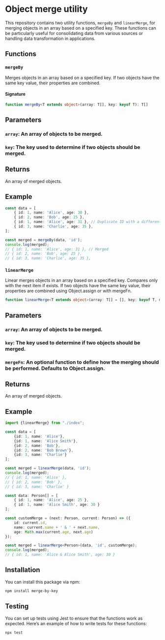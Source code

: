 # Object merge utility

This repository contains two utility functions, `mergeBy` and `linearMerge`, for merging objects in an array based on a
specified key. These functions can be particularly useful for consolidating data from various sources or handling data
transformation in applications.

## Functions

### `mergeBy`

Merges objects in an array based on a specified key. If two objects have the same key value, their properties are
combined.

#### Signature

```typescript
function mergeBy<T extends object>(array: T[], key: keyof T): T[]
```

## Parameters
### `array`: An array of objects to be merged.
### `key`: The key used to determine if two objects should be merged.

## Returns
An array of merged objects.

## Example

```typescript
const data = [
    { id: 1, name: 'Alice', age: 30 },
    { id: 2, name: 'Bob', age: 25 },
    { id: 1, name: 'Alice', age: 31 }, // Duplicate ID with a different age
    { id: 3, name: 'Charlie', age: 35 },
];

const merged = mergeBy(data, 'id');
console.log(merged);
// { id: 1, name: 'Alice', age: 31 }, // Merged
// { id: 2, name: 'Bob', age: 25 },
// { id: 3, name: 'Charlie', age: 35 },

```

### `linearMerge`

Linear merges objects in an array based on a specified key. Compares only with the next item if exists. If two objects
have the same key value, their properties are combined using Object.assign or with mergeFn.

```typescript
function linearMerge<T extends object>(array: T[] = [], key: keyof T, mergeFn: (next: T, current: T) => T = Object.assign): T[]
```

## Parameters
### `array`: An array of objects to be merged.
### `key`: The key used to determine if two objects should be merged.
### `mergeFn`: An optional function to define how the merging should be performed. Defaults to Object.assign.

## Returns
An array of merged objects.

## Example

```typescript
import {linearMerge} from "./index";

const data = [
    {id: 1, name: 'Alice'},
    {id: 1, name: 'Alice Smith'},
    {id: 2, name: 'Bob'},
    {id: 2, name: 'Bob Brown'},
    {id: 3, name: 'Charlie'}
];

const merged = linearMerge(data, 'id');
console.log(merged);
// { id: 1, name: 'Alice' },
// { id: 2, name: 'Bob' },
// { id: 3, name: 'Charlie' }
```

```typescript
const data: Person[] = [
    { id: 1, name: 'Alice', age: 25 },
    { id: 1, name: 'Alice Smith', age: 30 }
];

const customMerge = (next: Person, current: Person) => ({
    id: current.id,
    name: current.name + ' & ' + next.name,
    age: Math.max(current.age, next.age)
});

const merged = linearMerge<Person>(data, 'id', customMerge);
console.log(merged);
// { id: 1, name: 'Alice & Alice Smith', age: 30 }
```

## Installation

You can install this package via npm:

```bash
npm install merge-by-key
```
## Testing
You can set up tests using Jest to ensure that the functions work as expected. Here’s an example of how to write tests for these functions:

```bash
npx test
````

